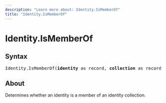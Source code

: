 ```yaml
---
description: "Learn more about: Identity.IsMemberOf"
title: "Identity.IsMemberOf"
---
```

# Identity.IsMemberOf

## Syntax

<pre>
Identity.IsMemberOf(<b>identity</b> as record, <b>collection</b> as record) as logical
</pre>

## About

Determines whether an identity is a member of an identity collection.
